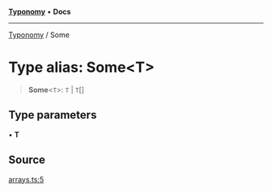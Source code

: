 [**Typonomy**](../README.md) • **Docs**

***

[Typonomy](../globals.md) / Some

# Type alias: Some\<T\>

> **Some**\<`T`\>: `T` \| `T`[]

## Type parameters

• **T**

## Source

[arrays.ts:5](https://github.com/softcraft-development/typonomy/blob/ed30302645156be7a3415a48b3f38706435f25d3/src/arrays.ts#L5)
